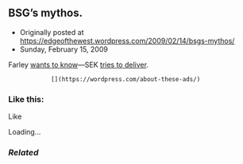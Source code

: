 ## BSG’s mythos.

 * Originally posted at https://edgeofthewest.wordpress.com/2009/02/14/bsgs-mythos/
 * Sunday, February 15, 2009

Farley [wants to know](http://lefarkins.blogspot.com/2009/02/so.html)—SEK [tries to deliver](http://acephalous.typepad.com/acephalous/2009/02/battlestar-galactica-a-historical-timeline-of-events-leading-up-to-the-miniseries.html).

		

			

				[](https://wordpress.com/about-these-ads/)
				

					
				

			

		

### Like this:

Like

 
Loading...

[]()

### _Related_

